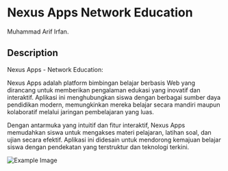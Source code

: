 # Nexus Apps Network Education

Muhammad Arif Irfan.

## Description

Nexus Apps - Network Education:

Nexus Apps adalah platform bimbingan belajar berbasis Web yang dirancang untuk memberikan pengalaman edukasi yang inovatif dan interaktif. Aplikasi ini menghubungkan siswa dengan berbagai sumber daya pendidikan modern, memungkinkan mereka belajar secara mandiri maupun kolaboratif melalui jaringan pembelajaran yang luas.

Dengan antarmuka yang intuitif dan fitur interaktif, Nexus Apps memudahkan siswa untuk mengakses materi pelajaran, latihan soal, dan ujian secara efektif. Aplikasi ini didesain untuk mendorong kemajuan belajar siswa dengan pendekatan yang terstruktur dan teknologi terkini.


![Example Image](https://drive.google.com/uc?id=1B5RAlPeDZqpraOaASt3YsnToI0As_rAr)

